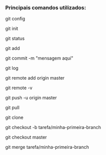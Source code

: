 <h3>Principais comandos utilizados:</h3>

<p>git config
<p>git init
<p>git status
<p>git add
<p>git commit -m "mensagem aqui"
<p>git log
<p>git remote add origin master
<p>git remote -v
<p>git push -u origin master
<p>git pull
<p>git clone
<p>git checkout -b tarefa/minha-primeira-branch
<p>git checkout master
<p>git merge tarefa/minha-primeira-branch


